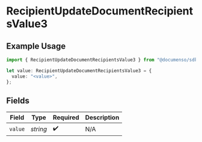 # RecipientUpdateDocumentRecipientsValue3

## Example Usage

```typescript
import { RecipientUpdateDocumentRecipientsValue3 } from "@documenso/sdk-typescript/models/operations";

let value: RecipientUpdateDocumentRecipientsValue3 = {
  value: "<value>",
};
```

## Fields

| Field              | Type               | Required           | Description        |
| ------------------ | ------------------ | ------------------ | ------------------ |
| `value`            | *string*           | :heavy_check_mark: | N/A                |